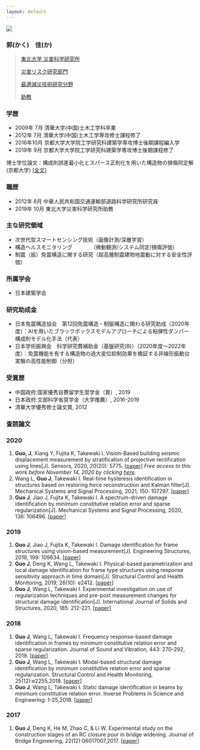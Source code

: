 ```yaml
---
layout: default
---
```


<img class="profile-picture" src="2019_guojia_1.jpg">

### 郭(かく)　佳(か)

>[東北大学 災害科学研究所](https://irides.tohoku.ac.jp/)
>
>[災害リスク研究部門](https://irides.tohoku.ac.jp/organization/risk/)
>
>[最適減災技術研究分野](https://sites.google.com/site/ikagolab/)
>
>[助教](https://irides.tohoku.ac.jp/organization/guo_jia.html)

### 学歴
* 2009年 7月 清華大学(中国)土木工学科卒業
* 2012年 7月 清華大学(中国)土木工学専攻修士課程修了
* 2016年10月 京都大学大学院工学研究科建築学専攻博士後期課程編入学
* 2019年 9月 京都大学大学院工学研究科建築学専攻博士後期課程修了

博士学位論文：構成則誤差最小化とスパース正則化を用いた構造物の損傷同定解(京都大学)
[[全文](http://hdl.handle.net/2433/244543)]

### 職歴
* 2012年  8月 中華人民共和国交通運輸部道路科学研究所研究員
* 2019年 10月 東北大学災害科学研究所助教

### 主な研究領域

* 次世代型スマートセンシング技術（画像計測/深層学習）
* 構造ヘルスモニタリング　　　　（微動観測/システム同定/損傷評価）
* 制震（振）免震構造に関する研究（超高層制震建物地震動に対する安全性評価）

### 所属学会
* 日本建築学会

### 研究助成金
* 日本免震構造協会　第12回免震構造・制振構造に関わる研究助成（2020年度）：AIを用いたブラックボックスモデルアプローチによる粘弾性ダンパー構成則モデル化手法（代表）
* 日本学術振興会　科学研究費補助金（基盤研究(B)）（2020年度～2022年度）：免震機能を有する構造物の過大変位抑制効果を検証する非線形振動台実験の高性能制御（分担）

### 受賞歴
* 中国政府:国家優秀自費留学生奨学金（賞）, 2019
* 日本政府:文部科学省奨学金（大学推薦）, 2016-2019
* 清華大学優秀修士論文賞, 2012

### 査読論文

### 2020 ###
1. **Guo, J**, Xiang Y, Fujita K, Takewaki I. Vision-Based building seismic displacement measurement by stratification of projective rectification using lines[J]. Sensors, 2020, 20(20): 5775.
[[paper](https://doi.org/10.3390/s20205775)]
*Free access to this work before November 14, 2020 by clicking [here](https://www.mdpi.com/1424-8220/20/20/5775/pdf)*.
2. Wang L, **Guo J**, Takewaki I. Real-time hysteresis identification in structures based on restoring force reconstruction and Kalman filter[J]. Mechanical Systems and Signal Processing, 2021, 150: 107297.
[[paper](https://doi.org/10.1016/j.ymssp.2020.107297)]
3. **Guo J**, Jiao J, Fujita K, Takewaki I. A spectrum-driven damage identification by minimum constitutive relation error and sparse regularization[J]. Mechanical Systems and Signal Processing, 2020, 136: 106496.
[[paper](https://doi.org/10.1016/j.ymssp.2019.106496)]

### 2019 ###
1. **Guo J**, Jiao J, Fujita K, Takewaki I. Damage identification for frame structures using vision-based measurement[J]. Engineering Structures, 2019, 199: 109634.
[[paper](https://doi.org/10.1016/j.engstruct.2019.109634)]
2. **Guo J**, Deng K, Wang L, Takewaki I. Physical-based parametrization and local damage identification for frame type structures using response sensitivity approach in time domain[J]. Structural Control and Health Monitoring, 2019, 26(10): e2412.
[[paper](https://doi.org/10.1002/stc.2412)]
3. **Guo J**, Wang L, Takewaki I. Experimental investigation on use of regularization techniques and pre-post measurement changes for structural damage identification[J]. International Journal of Solids and Structures, 2020, 185: 212-221.
[[paper](https://doi.org/10.1016/j.ijsolstr.2019.08.026)]

### 2018 ###
1. **Guo J**, Wang L, Takewaki I. Frequency response-based damage identification in frames by minimum constitutive relation error and sparse regularization. Journal of Sound and Vibration, 443: 270-292, 2019.
[[paper](https://doi.org/10.1016/j.jsv.2018.11.020)]
2. **Guo J**, Wang L, Takewaki I. Modal-based structural damage identification by minimum constitutive relation error and sparse regularization. Structural Control and Health Monitoring, 25(12):e2255,2018.
[[paper](https://doi.org/10.1002/stc.2255)]
3. **Guo J**, Wang L, Takewaki I. Static damage identification in beams by minimum constitutive relation error. Inverse Problems in Science and Engineering: 1-25,2018.
[[paper](https://doi.org/10.1080/17415977.2018.1553965)]

### 2017 ###
1. **Guo J**, Deng K, He M, Zhao C, & Li W. Experimental study on the construction stages of an RC closure pour in bridge widening. Journal of Bridge Engineering, 22(12):06017007,2017.
[[paper](https://ascelibrary.org/doi/full/10.1061/(ASCE)BE.1943-5592.0001155)]
